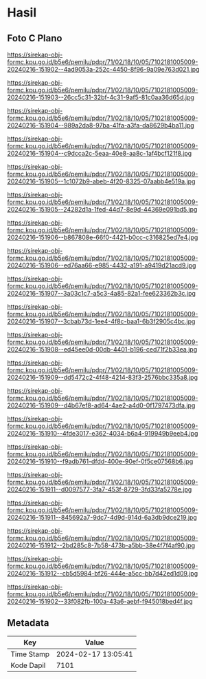 # Hasil

## Foto C Plano

https://sirekap-obj-formc.kpu.go.id/b5e6/pemilu/pdpr/71/02/18/10/05/7102181005009-20240216-151902--4ad9053a-252c-4450-8f96-9a09e763d021.jpg

https://sirekap-obj-formc.kpu.go.id/b5e6/pemilu/pdpr/71/02/18/10/05/7102181005009-20240216-151903--26cc5c31-32bf-4c31-9af5-81c0aa36d65d.jpg

https://sirekap-obj-formc.kpu.go.id/b5e6/pemilu/pdpr/71/02/18/10/05/7102181005009-20240216-151904--989a2da8-97ba-41fa-a3fa-da8629b4ba11.jpg

https://sirekap-obj-formc.kpu.go.id/b5e6/pemilu/pdpr/71/02/18/10/05/7102181005009-20240216-151904--c9dcca2c-5eaa-40e8-aa8c-1af4bcf121f8.jpg

https://sirekap-obj-formc.kpu.go.id/b5e6/pemilu/pdpr/71/02/18/10/05/7102181005009-20240216-151905--1c1072b9-abeb-4f20-8325-07aabb4e519a.jpg

https://sirekap-obj-formc.kpu.go.id/b5e6/pemilu/pdpr/71/02/18/10/05/7102181005009-20240216-151905--24282d1a-1fed-44d7-8e9d-44369e091bd5.jpg

https://sirekap-obj-formc.kpu.go.id/b5e6/pemilu/pdpr/71/02/18/10/05/7102181005009-20240216-151906--b867808e-66f0-4421-b0cc-c316825ed7e4.jpg

https://sirekap-obj-formc.kpu.go.id/b5e6/pemilu/pdpr/71/02/18/10/05/7102181005009-20240216-151906--ed76aa66-e985-4432-a191-a9419d21acd9.jpg

https://sirekap-obj-formc.kpu.go.id/b5e6/pemilu/pdpr/71/02/18/10/05/7102181005009-20240216-151907--3a03c1c7-a5c3-4a85-82a1-fee623362b3c.jpg

https://sirekap-obj-formc.kpu.go.id/b5e6/pemilu/pdpr/71/02/18/10/05/7102181005009-20240216-151907--3cbab73d-1ee4-4f8c-baa1-6b3f2905c4bc.jpg

https://sirekap-obj-formc.kpu.go.id/b5e6/pemilu/pdpr/71/02/18/10/05/7102181005009-20240216-151908--ed45ee0d-00db-4401-b196-ced71f2b33ea.jpg

https://sirekap-obj-formc.kpu.go.id/b5e6/pemilu/pdpr/71/02/18/10/05/7102181005009-20240216-151909--dd5472c2-4f48-4214-83f3-2576bbc335a8.jpg

https://sirekap-obj-formc.kpu.go.id/b5e6/pemilu/pdpr/71/02/18/10/05/7102181005009-20240216-151909--d4b67ef8-ad64-4ae2-a4d0-0f1797473dfa.jpg

https://sirekap-obj-formc.kpu.go.id/b5e6/pemilu/pdpr/71/02/18/10/05/7102181005009-20240216-151910--4fde3017-e362-4034-b6a4-919949b9eeb4.jpg

https://sirekap-obj-formc.kpu.go.id/b5e6/pemilu/pdpr/71/02/18/10/05/7102181005009-20240216-151910--f9adb761-dfdd-400e-90ef-0f5ce07568b6.jpg

https://sirekap-obj-formc.kpu.go.id/b5e6/pemilu/pdpr/71/02/18/10/05/7102181005009-20240216-151911--d0097577-3fa7-453f-8729-3fd33fa5278e.jpg

https://sirekap-obj-formc.kpu.go.id/b5e6/pemilu/pdpr/71/02/18/10/05/7102181005009-20240216-151911--845692a7-9dc7-4d9d-914d-6a3db9dce219.jpg

https://sirekap-obj-formc.kpu.go.id/b5e6/pemilu/pdpr/71/02/18/10/05/7102181005009-20240216-151912--2bd285c8-7b58-473b-a5bb-38e4f7f4af90.jpg

https://sirekap-obj-formc.kpu.go.id/b5e6/pemilu/pdpr/71/02/18/10/05/7102181005009-20240216-151912--cb5d5984-bf26-444e-a5cc-bb7d42ed1d09.jpg

https://sirekap-obj-formc.kpu.go.id/b5e6/pemilu/pdpr/71/02/18/10/05/7102181005009-20240216-151902--33f082fb-100a-43a6-aebf-f945018bed4f.jpg


## Metadata

| Key        | Value               |
| ---------- | ------------------- |
| Time Stamp | 2024-02-17 13:05:41 |
| Kode Dapil | 7101                |



